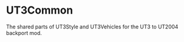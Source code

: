 UT3Common
=========

The shared parts of UT3Style and UT3Vehicles for the UT3 to UT2004 backport mod.
